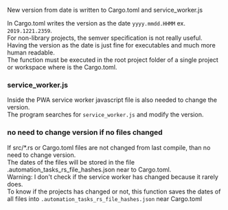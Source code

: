 [//]: # (auto_md_to_doc_comments segment start A)

New version from date is written to Cargo.toml and service_worker.js

In Cargo.toml writes the version as the date `yyyy.mmdd.HHMM` ex. `2019.1221.2359`.  
For non-library projects, the semver specification is not really useful.  
Having the version as the date is just fine for executables and much more human readable.  
The function must be executed in the root project folder of a single project or workspace where is the Cargo.toml.  

### service_worker.js

Inside the PWA service worker javascript file is also needed to change the version.  
The program searches for `service_worker.js` and modify the version.  

### no need to change version if no files changed

If src/*.rs or Cargo.toml files are not changed from last compile, than no need to change version.  
The dates of the files will be stored in the file .automation_tasks_rs_file_hashes.json near to Cargo.toml.  
Warning: I don't check if the service worker has changed because it rarely does.  
To know if the projects has changed or not, this function saves the dates of all files into `.automation_tasks_rs_file_hashes.json` near Cargo.toml

[//]: # (auto_md_to_doc_comments segment end A)

